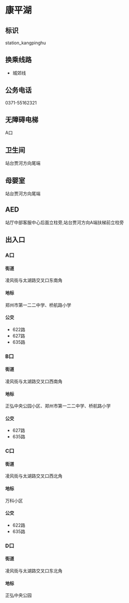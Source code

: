 # 康平湖

## 标识

station_kangpinghu

## 换乘线路

- 城郊线

## 公务电话

0371-55162321

## 无障碍电梯

A口

## 卫生间

站台贾河方向尾端

## 母婴室

站台贾河方向尾端

## AED

站厅中部客服中心后面立柱旁,站台贾河方向A端扶梯前立柱旁

## 出入口

### A口

#### 街道

凌风街与太湖路交叉口东南角

#### 地标

郑州市第一二二中学、桥航路小学

#### 公交

- 622路
- 627路
- 635路

### B口

#### 街道

凌风街与太湖路交叉口西南角

#### 地标

正弘中央公园小区、郑州市第一二二中学、桥航路小学

#### 公交

- 627路
- 635路

### C口

#### 街道

凌风街与太湖路交叉口西北角

#### 地标

万科小区

#### 公交

- 622路
- 635路

### D口

#### 街道

凌风街与太湖路交叉口东北角

#### 地标

正弘中央公园

